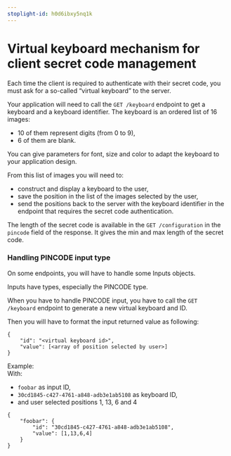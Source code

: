 ```yaml
---
stoplight-id: h0d6ibxy5nq1k
---
```


# Virtual keyboard mechanism for client secret code management

Each time the client is required to authenticate with their secret code, you must ask for a so-called “virtual keyboard” to the server. 

Your application will need to call the `GET /keyboard` endpoint to get a keyboard and a keyboard identifier. The keyboard is an ordered list of 16 images:
* 10 of them represent digits (from 0 to 9),
* 6 of them are blank. 

You can give parameters for font, size and color to adapt the keyboard to your application design. 

From this list of images you will need to:
* construct and display a keyboard to the user, 
* save the position in the list of the images selected by the user,
* send the positions back to the server with the keyboard identifier in the endpoint that requires the secret code authentication.

The length of the secret code is available in the `GET /configuration` in the `pincode` field of the response. It gives the min and max length of the secret code. 

### Handling PINCODE input type

On some endpoints, you will have to handle some Inputs objects.

Inputs have types, especially the PINCODE type.

When you have to handle PINCODE input, you have to call the `GET /keyboard` endpoint to generate a new virtual keyboard and ID.

Then you will have to format the input returned value as following:

```
{
    "id": "<virtual keyboard id>",
    "value": [<array of position selected by user>]
}
```

Example:  
With: 
* `foobar` as input ID,
* `30cd1845-c427-4761-a848-adb3e1ab5108` as keyboard ID,
* and user selected positions 1, 13, 6 and 4

```
{
    "foobar": {
        "id": "30cd1845-c427-4761-a848-adb3e1ab5108",
        "value": [1,13,6,4]
    }
}
```
